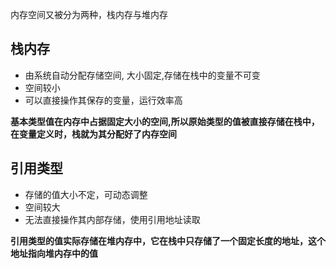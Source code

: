 内存空间又被分为两种，栈内存与堆内存

## 栈内存
  * 由系统自动分配存储空间, 大小固定,存储在栈中的变量不可变
  * 空间较小
  * 可以直接操作其保存的变量，运行效率高

**基本类型值在内存中占据固定大小的空间,所以原始类型的值被直接存储在栈中，在变量定义时，栈就为其分配好了内存空间**

## 引用类型
* 存储的值大小不定，可动态调整
* 空间较大
* 无法直接操作其内部存储，使用引用地址读取

**引用类型的值实际存储在堆内存中，它在栈中只存储了一个固定长度的地址，这个地址指向堆内存中的值**